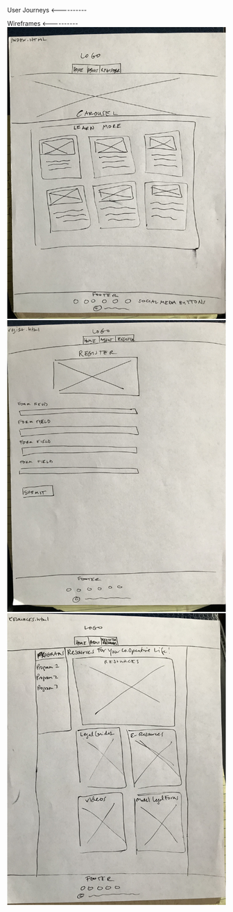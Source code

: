 User Journeys
<----------

Wireframes
<----------
<img src="static/wireframe1.jpg">
<img src="static/wireframe2.jpg">
<img src="static/wireframe3.jpg">